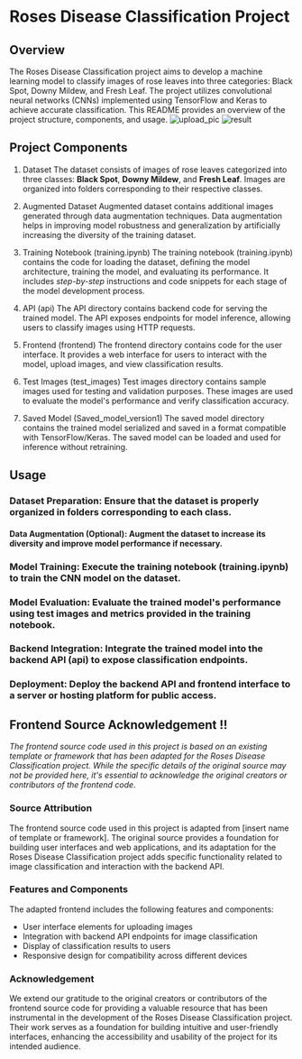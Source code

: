 # Roses Disease Classification Project

## Overview
 The Roses Disease Classification project aims to develop a machine learning model to classify images of rose leaves into three categories: Black Spot, Downy Mildew, and Fresh Leaf. The project utilizes convolutional neural networks (CNNs) implemented using TensorFlow and Keras to achieve accurate classification. This README provides an overview of the project structure, components, and usage.
![upload_pic](https://github.com/kounima-zakaria/roses_disease_classification/assets/110348449/35018ab5-a543-4af3-b706-cbc691872932)
![result](https://github.com/kounima-zakaria/roses_disease_classification/assets/110348449/00947a7d-ade0-4f68-9a56-23a5e1f35220)



## Project Components

1. Dataset
The dataset consists of images of rose leaves categorized into three classes: **Black Spot**, **Downy Mildew**, and **Fresh Leaf**.
Images are organized into folders corresponding to their respective classes.

2. Augmented Dataset
Augmented dataset contains additional images generated through data augmentation techniques.
Data augmentation helps in improving model robustness and generalization by artificially increasing the diversity of the training dataset.

3. Training Notebook (training.ipynb)
The training notebook (training.ipynb) contains the code for loading the dataset, defining the model architecture, training the model, and evaluating its performance.
It includes *step-by-step* instructions and code snippets for each stage of the model development process.

4. API (api)
The API directory contains backend code for serving the trained model.
The API exposes endpoints for model inference, allowing users to classify images using HTTP requests.

5. Frontend (frontend)
The frontend directory contains code for the user interface.
It provides a web interface for users to interact with the model, upload images, and view classification results.

6. Test Images (test_images)
Test images directory contains sample images used for testing and validation purposes.
These images are used to evaluate the model's performance and verify classification accuracy.

7. Saved Model (Saved_model_version1)
The saved model directory contains the trained model serialized and saved in a format compatible with TensorFlow/Keras.
The saved model can be loaded and used for inference without retraining.

## Usage
### Dataset Preparation: Ensure that the dataset is properly organized in folders corresponding to each class.
#### Data Augmentation (Optional): Augment the dataset to increase its diversity and improve model performance if necessary.
### Model Training: Execute the training notebook (training.ipynb) to train the CNN model on the dataset.
### Model Evaluation: Evaluate the trained model's performance using test images and metrics provided in the training notebook.
### Backend Integration: Integrate the trained model into the backend API (api) to expose classification endpoints.
### Deployment: Deploy the backend API and frontend interface to a server or hosting platform for public access.

## Frontend Source Acknowledgement !!  

*The frontend source code used in this project is based on an existing template or framework that has been adapted for the Roses Disease Classification project. While the specific details of the original source may not be provided here, it's essential to acknowledge the original creators or contributors of the frontend code.*

### Source Attribution
The frontend source code used in this project is adapted from [insert name of template or framework]. The original source provides a foundation for building user interfaces and web applications, and its adaptation for the Roses Disease Classification project adds specific functionality related to image classification and interaction with the backend API.

### Features and Components
The adapted frontend includes the following features and components:

- User interface elements for uploading images
- Integration with backend API endpoints for image classification
- Display of classification results to users
- Responsive design for compatibility across different devices

### Acknowledgement
We extend our gratitude to the original creators or contributors of the frontend source code for providing a valuable resource that has been instrumental in the development of the Roses Disease Classification project. Their work serves as a foundation for building intuitive and user-friendly interfaces, enhancing the accessibility and usability of the project for its intended audience.
